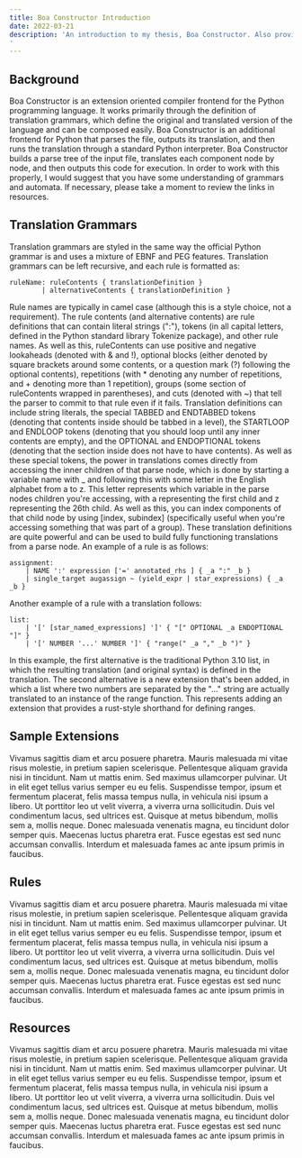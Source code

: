 ```yaml
---
title: Boa Constructor Introduction
date: 2022-03-21
description: 'An introduction to my thesis, Boa Constructor. Also provides links and references necessary to understand and work with it. 
'
---
```


## Background

Boa Constructor is an extension oriented compiler frontend for the Python programming language. It works primarily through the definition of translation grammars, which define the original and translated version of the language and can be composed easily. Boa Constructor is an additional frontend for Python that parses the file, outputs its translation, and then runs the translation through a standard Python interpreter. Boa Constructor builds a parse tree of the input file, translates each component node by node, and then outputs this code for execution. In order to work with this properly, I would suggest that you have some understanding of grammars and automata. If necessary, please take a moment to review the links in resources. 
## Translation Grammars

Translation grammars are styled in the same way the official Python grammar is and uses a mixture of EBNF and PEG features. Translation grammars can be left recursive, and each rule is formatted as: 
```
ruleName: ruleContents { translationDefinition } 
        | alternativeContents { translationDefinition }
```
Rule names are typically in camel case (although this is a style choice, not a requirement). The rule contents (and alternative contents) are rule definitions that can contain literal strings (":"), tokens (in all capital letters, defined in the Python standard library Tokenize package), and other rule names. As well as this, ruleContents can use positive and negative lookaheads (denoted with \& and !), optional blocks (either denoted by square brackets around some contents, or a question mark (?) following the optional contents), repetitions (with * denoting any number of repetitions, and + denoting more than 1 repetition), groups (some section of ruleContents wrapped in parentheses), and cuts (denoted with  ~) that tell the parser to commit to that rule even if it fails.
Translation definitions can include string literals, the special TABBED and ENDTABBED tokens (denoting that contents inside should be tabbed in a level), the STARTLOOP and ENDLOOP tokens (denoting that you should loop until any inner contents are empty), and the OPTIONAL and ENDOPTIONAL tokens (denoting that the section inside does not have to have contents). As well as these special tokens, the power in translations comes directly from accessing the inner children of that parse node, which is done by starting a variable name with \_ and following this with some letter in the English alphabet from a to z. This letter represents which variable in the parse nodes children you're accessing, with a representing the first child and z representing the 26th child. As well as this, you can index components of that child node by using [index, subindex] (specifically useful when you're accessing something that was part of a group). These translation definitions are quite powerful and can be used to build fully functioning translations from a parse node.
An example of a rule is as follows:
```
assignment:
    | NAME ':' expression ['=' annotated_rhs ] { _a ":" _b } 
    | single_target augassign ~ (yield_expr | star_expressions) { _a _b }
```
Another example of a rule with a translation follows:
```
list:
    | '[' [star_named_expressions] ']' { "[" OPTIONAL _a ENDOPTIONAL "]" }
    | '[' NUMBER '...' NUMBER ']' { "range(" _a "," _b ")" }
```
In this example, the first alternative is the traditional Python 3.10 list, in which the resulting translation (and original syntax) is defined in the translation. The second alternative is a new extension that's been added, in which a list where two numbers are separated by the "..." string are actually translated to an instance of the range function. This represents adding an extension that provides a rust-style shorthand for defining ranges. 

## Sample Extensions

Vivamus sagittis diam et arcu posuere pharetra. Mauris malesuada mi vitae risus molestie, in pretium sapien scelerisque. Pellentesque aliquam gravida nisi in tincidunt. Nam ut mattis enim. Sed maximus ullamcorper pulvinar. Ut in elit eget tellus varius semper eu eu felis. Suspendisse tempor, ipsum et fermentum placerat, felis massa tempus nulla, in vehicula nisi ipsum a libero. Ut porttitor leo ut velit viverra, a viverra urna sollicitudin. Duis vel condimentum lacus, sed ultrices est. Quisque at metus bibendum, mollis sem a, mollis neque. Donec malesuada venenatis magna, eu tincidunt dolor semper quis. Maecenas luctus pharetra erat. Fusce egestas est sed nunc accumsan convallis. Interdum et malesuada fames ac ante ipsum primis in faucibus.

## Rules

Vivamus sagittis diam et arcu posuere pharetra. Mauris malesuada mi vitae risus molestie, in pretium sapien scelerisque. Pellentesque aliquam gravida nisi in tincidunt. Nam ut mattis enim. Sed maximus ullamcorper pulvinar. Ut in elit eget tellus varius semper eu eu felis. Suspendisse tempor, ipsum et fermentum placerat, felis massa tempus nulla, in vehicula nisi ipsum a libero. Ut porttitor leo ut velit viverra, a viverra urna sollicitudin. Duis vel condimentum lacus, sed ultrices est. Quisque at metus bibendum, mollis sem a, mollis neque. Donec malesuada venenatis magna, eu tincidunt dolor semper quis. Maecenas luctus pharetra erat. Fusce egestas est sed nunc accumsan convallis. Interdum et malesuada fames ac ante ipsum primis in faucibus.
## Resources
Vivamus sagittis diam et arcu posuere pharetra. Mauris malesuada mi vitae risus molestie, in pretium sapien scelerisque. Pellentesque aliquam gravida nisi in tincidunt. Nam ut mattis enim. Sed maximus ullamcorper pulvinar. Ut in elit eget tellus varius semper eu eu felis. Suspendisse tempor, ipsum et fermentum placerat, felis massa tempus nulla, in vehicula nisi ipsum a libero. Ut porttitor leo ut velit viverra, a viverra urna sollicitudin. Duis vel condimentum lacus, sed ultrices est. Quisque at metus bibendum, mollis sem a, mollis neque. Donec malesuada venenatis magna, eu tincidunt dolor semper quis. Maecenas luctus pharetra erat. Fusce egestas est sed nunc accumsan convallis. Interdum et malesuada fames ac ante ipsum primis in faucibus.
